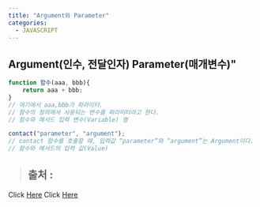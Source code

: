 ```yaml
---
title: "Argument와 Parameter"
categories:
  - JAVASCRIPT
---
```


## Argument(인수, 전달인자) Parameter(매개변수)"
```js
function 함수(aaa, bbb){
    return aaa + bbb;
}
// 여기에서 aaa,bbb가 파라미터.
// 함수의 정의에서 사용되는 변수를 파라미터라고 한다.
// 함수와 메서드 입력 변수(Variable) 명
```

```js
contact("parameter", "argument");
// contact 함수를 호출할 때, 입력값 “parameter”와 “argument”는 Argument이다.
// 함수와 메서드의 입력 값(Value)
```

> ## 출처 :
<!-- Link -->
Click [Here](https://amagrammer91.tistory.com/9)
Click [Here](http://taewan.kim/tip/argument_parameter/)

